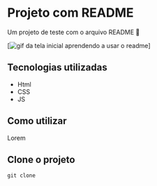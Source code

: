 # Projeto com README
Um projeto de teste com o arquivo README 🚀

[<img src="Animação-de-tela-teste.gif" alt ="gif da tela inicial aprendendo a usar o readme">]

## Tecnologias utilizadas 
- Html 
- CSS
- JS

## Como utilizar 
Lorem  
## Clone o projeto 
```
git clone 
```


